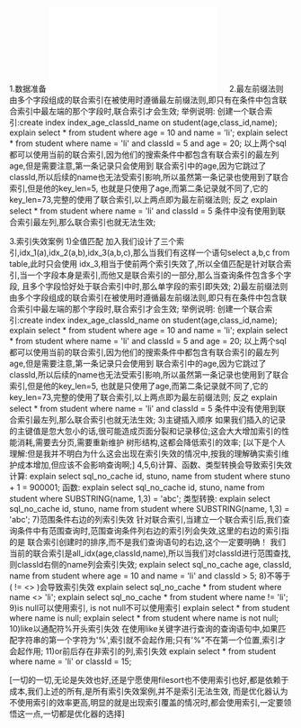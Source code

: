 1.数据准备
  ![数据准备](sql优化部分的数据准备.sql)
　
2.最左前缀法则
    由多个字段组成的联合索引在被使用时遵循最左前缀法则,即只有在条件中包含联合索引中最左端的那个字段时,联合索引才会生效;
    举例说明:
      创建一个联合索引:create index index_age_classId_name on student(age,class_id,name);
        explain select * from student where age = 10 and name = 'li'; 
        explain select * from student where name = 'li' and classId = 5 and age = 20;
      以上两个sql都可以使用当前的联合索引,因为他们的搜索条件中都包含有联合索引的最左列age,但是需要注意,第一条记录只会使用到
    联合索引中的age,因为它跳过了classId,所以后续的name也无法受索引影响,所以虽然第一条记录也使用到了联合索引,但是他的key_len=5,
    也就是只使用了age,而第二条记录就不同了,它的key_len=73,完整的使用了联合索引,以上两点即为最左前缀法则;
      反之
        explain select * from student where name = 'li' and classId = 5
      条件中没有使用到联合索引最左列,那么联合索引也就无法生效;

3.索引失效案例
    1)全值匹配
        加入我们设计了三个索引,idx_1(a),idx_2(a,b),idx_3(a,b,c),那么当我们有这样一个语句select a,b,c from table,此时只会使用
      idx_3,相当于使前两个索引失效了,所以全值匹配是针对联合索引,当一个字段本身是索引,而他又是联合索引的一部分,那么当查询条件包含多个字段,
      且多个字段恰好处于联合索引中时,那么单字段的索引即失效;
    2)最左前缀法则
        由多个字段组成的联合索引在被使用时遵循最左前缀法则,即只有在条件中包含联合索引中最左端的那个字段时,联合索引才会生效;
        举例说明:
          创建一个联合索引:create index index_age_classId_name on student(age,class_id,name);
            explain select * from student where age = 10 and name = 'li';
            explain select * from student where name = 'li' and classId = 5 and age = 20;
          以上两个sql都可以使用当前的联合索引,因为他们的搜索条件中都包含有联合索引的最左列age,但是需要注意,第一条记录只会使用到
        联合索引中的age,因为它跳过了classId,所以后续的name也无法受索引影响,所以虽然第一条记录也使用到了联合索引,但是他的key_len=5,
        也就是只使用了age,而第二条记录就不同了,它的key_len=73,完整的使用了联合索引,以上两点即为最左前缀法则;
        反之
            explain select * from student where name = 'li' and classId = 5
        条件中没有使用到联合索引最左列,那么联合索引也就无法生效;
    3)主键插入顺序
        如果我们插入的记录的主键值是忽大忽小的话,很可能造成页面分裂和记录移位;这会大大增加索引的性能消耗,需要去分页,需要重新维护
      树形结构,这都会降低索引的效率;
        [以下是个人理解:但是我并不明白为什么这会出现在索引失效的情况中,按我的理解确实索引维护成本增加,但应该不会影响查询啊;]
    4,5,6)计算、函数、类型转换会导致索引失效
        计算: explain select sql_no_cache id, stuno, name from student where stuno + 1 = 900001;
        函数: explain select sql_no_cache id, stuno, name  from student where SUBSTRING(name, 1,3) = 'abc';
        类型转换: explain select sql_no_cache id, stuno, name  from student where SUBSTRING(name, 1,3) = 'abc'; 
    7)范围条件右边的列索引失效
        针对联合索引,当建立一个联合索引后,我们查询条件中有范围查询时,范围查询条件列右边的索引列会失效,这里的右边的索引指的是
      联合索引创建时的排序,而不是我们查询语句的右边,这个一定要明确！
        我们当前的联合索引是all_idx(age,classId,name),所以当我们对classId进行范围查找,则classId右侧的name列会索引失效;
        explain select sql_no_cache age, classId, name from student where age = 10 and name = 'li' and classId > 5;
    8)不等于( != <> )会导致索引失效
        explain select sql_no_cache * from student where name <> 'li'; 
        explain select sql_no_cache * from student where name != 'li';
    9)is null可以使用索引, is not null不可以使用索引
        explain select * from student where name is null;
        explain select * from student where name  is not null;
    10)like以通配符%开头索引失效
        在使用like关键字进行查询的查询语句中,如果匹配字符串的第一个字符为'%',索引就不会起作用;只有'%"不在第一个位置,索引才会起作用;
    11)or前后存在非索引的列,索引失效
        explain select * from student where name = 'li' or classId = 15;

[一切的一切,无论是失效也好,还是宁愿使用filesort也不使用索引也好,都是依赖于成本,我们上述的所有,是所有索引失效案例,并不是索引无法生效,
而是优化器认为不使用索引的效率更高,明显的就是出现索引覆盖的情况时,都会使用索引,一定要领悟这一点,一切都是优化器的选择]